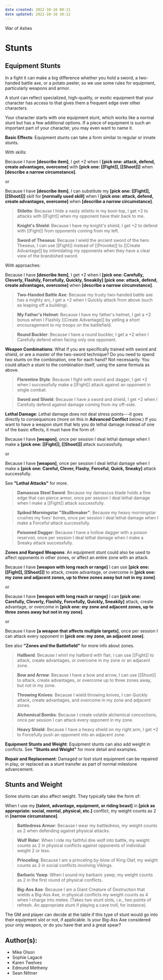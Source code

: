 ```yaml
---
date created: 2022-10-18 08:11
date updated: 2022-10-18 10:12
---
```


War of Ashes

# Stunts

## Equipment Stunts

In a fight it can make a big difference whether you hold a sword, a two-handed battle axe, or a potato peeler, so we use some rules for equipment, particularly weapons and armor.

A stunt can reflect specialized, high-quality, or exotic equipment that your character has access to that gives them a frequent edge over other characters.

Your character starts with one equipment stunt, which works like a normal stunt but has a few additional options. If a piece of equipment is such an important part of your character, you may even want to name it.

**Basic Effects**: Equipment stunts can take a form similar to regular or innate stunts.

With skills:

Because I have **[describe item]**, I get +2 when I **[pick one: attack, defend, create advantages, overcome]** with **[pick one: [[Fight]], [[Shoot]]]** when **[describe a narrow circumstance]**.

or

Because I have **[describe item]**, I can substitute my **[pick one: [[Fight]], [[Shoot]]]** skill for **[normally used skill]** when I **[pick one: attack, defend, create advantages, overcome]** when **[describe a narrow circumstance]**.

> **Stiletto**: Because I hide a nasty stiletto in my boot-top, I get +2 to attacks with [[Fight]] when my opponent have their back to me.
>
> **Knight's Shield**: Because I have my knight's shield, I get +2 to defend with [[Fight]] from opponents coming from my left.
>
> **Sword of Theseus**: Because I wield the ancient sword of the hero Theseus, I can use [[Fight]] instead of [[Provoke]] to [[Create Advantage]] by  intimidating my opponents when they have a clear view of the brandished sword.

With approaches:

Because I have **[describe item]**, I get +2 when I **[pick one: Carefully, Cleverly, Flashily, Forcefully, Quickly, Sneakily]** **[pick one: attack, defend, create advantages, overcome]** when **[describe a narrow circumstance]**.

> **Two-Handed Battle Axe**: Because my trusty two-handed battle axe has a mighty arc, I get a +2 when I Quickly attack from above (such as leaping off a building).

> **My Father's Helmet**: Because I have my father's helmet, I get a +2 bonus when I Flashily [[Create Advantage]] by yelling a short encouragement to my troops on the battlefield.

> **Round Buckler**: Because I have a round buckler, I get a +2 when I Carefully defend when facing only one opponent.

**Weapon Combinations**: What if you are specifically trained with sword and shield, or are a master of the two-sword technique? Do you need to spend two stunts on the combination, one for each hand? Not necessarily. You could attach a stunt to the combination itself, using the same formula as above.

> **Florentine Style**: Because I fight with sword and dagger, I get +2 when I successfully make a [[Fight]] attack against an opponent in single combat.

> **Sword and Shield**: Because I have a sword and shield, I get +2 when I Carefully defend against damage coming from my off-side.

**Lethal Damage**: Lethal damage does not deal stress points---it goes directly to consequences (more on this in **Advanced Conflict** below.) If you want to have a weapon stunt that lets you do lethal damage instead of one of the basic effects, it must have the form of:

Because I have **[weapon]**, once per session I deal lethal damage when I make a **[pick one: [[Fight]], [[Shoot]]]** attack successfully.

or

Because I have **[weapon]**, once per session I deal lethal damage when I make a **[pick one: Careful, Clever, Flashy, Forceful, Quick, Sneaky]** attack successfully.

See **"Lethal Attacks"** for more.

> **Damascus Steel Sword**: Because my damascus blade holds a fine edge that can pierce armor, once per session I deal lethal damage when I make a [[Fight]] attack successfully.

> **Spiked Morningstar "Skullbreaker"**: Because my heavy morningstar crushes my foes' bones, once per session I deal lethal damage when I make a Forceful attack successfully.

> **Poisoned Dagger**: Because I have a hollow dagger with a poison reservoir, once per session I deal lethal damage when I make a Sneaky attack successfully.

**Zones and Ranged Weapons**: An equipment stunt could also be used to affect opponents in other zones, or affect an entire zone with an attack.

Because I have **[weapon with long reach or range]** I can use **[pick one: [[Fight]], [[Shoot]]]** to attack, create advantage, or overcome in **[pick one: my zone and adjacent zones, up to three zones away but
not in my zone]**.

or

Because I have **[weapon with long reach or range]** I can **[pick one: Carefully, Cleverly, Flashily, Forcefully, Quickly, Sneakily]** attack, create advantage, or overcome in **[pick one: my zone and adjacent zones, up to three zones away but not in my zone]**.

or

Because I have **[a weapon that affects multiple targets]**, once per session I can attack every opponent in **[pick one: my zone, an adjacent zone]**.

See also **"Zones and the Battlefield"** for more info about zones.

> **Hallberd**: Because I whirl my hallberd with flair, I can use [[Fight]] to attack, create advantages, or overcome in my zone or an adjacent zone.

> **Bow and Arrow**: Because I have a bow and arrow, I can use [[Shoot]] to attack, create advantages, or overcome up to three zones away, but not in my zone.

> **Throwing Knives**: Because I wield throwing knives, I can Quickly attack, create advantages, and overcome in my zone and adjacent zones.

> **Alchemical Bombs**: Because I create volatile alchemical concoctions, once per session I can attack every opponent in my zone.

> **Heavy Shield**: Because I have a heavy shield on my right arm, I get +2 to Forcefully push an opponent into an adjacent zone.

**Equipment Stunts and Weight**: Equipment stunts can also add weight in
conflicts. See **"Stunts and Weight"** for more detail and examples.

**Repair and Replacement**: Damaged or lost stunt equipment can be
repaired in play, or replaced as a stunt transfer as part of normal
milestone advancement.

## Stunts and Weight

Some stunts can also affect weight. They typically take the form of:

When I use my **[talent, advantage, equipment, or riding beast]** in
**[pick as appropriate: social, mental, physical, etc.]** conflict, my
weight counts as 2 in **[narrow circumstance]**.

> **Battledress Armor**: Because I wear my battledress, my weight counts as 2 when defending against physical attacks.

> **Wolf Rider**: When I ride my faithful dire wolf into battle, my weight counts as 2 in physical conflicts against opponents of individual weight 2 or less.

> **Princeling**: Because I am a princeling by-blow of King Olaf, my weight counts as 2 in social conflicts involving Vikings.

> **Barbaric Yawp**: When I sound my barbaric yawp, my weight counts as 2 in the first round of physical conflicts.

> **Big-Ass Axe**: Because I am a Giant Creature of Destruction that wields a Big-Ass Axe, in physical conflicts my weight counts as 4 when I charge into melee. (Takes two stunt slots, i.e., two points of refresh. An appropriate stunt if playing a cave troll, for instance).

The GM and player can decide at the table if this type of stunt would go into their equipment slot or not, if applicable. Is your Big-Ass Axe considered your only weapon, or do you have that and a great spear?

## Author(s):

- Mike Olson
- Sophie Lagacé
- Karen Twelves
- Edmund Metheny
- Sean Nittner
